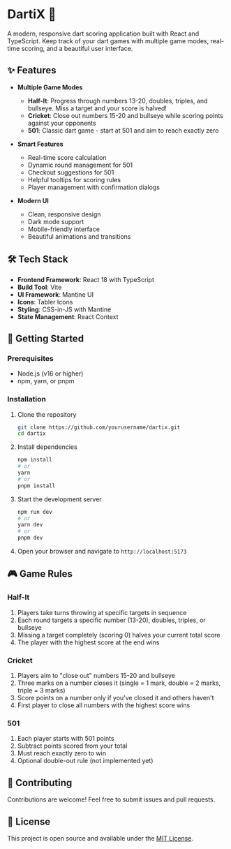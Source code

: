 # DartiX 🎯

A modern, responsive dart scoring application built with React and TypeScript. Keep track of your dart games with multiple game modes, real-time scoring, and a beautiful user interface.

## ✨ Features

- **Multiple Game Modes**

  - **Half-It**: Progress through numbers 13-20, doubles, triples, and bullseye. Miss a target and your score is halved!
  - **Cricket**: Close out numbers 15-20 and bullseye while scoring points against your opponents
  - **501**: Classic dart game - start at 501 and aim to reach exactly zero

- **Smart Features**

  - Real-time score calculation
  - Dynamic round management for 501
  - Checkout suggestions for 501
  - Helpful tooltips for scoring rules
  - Player management with confirmation dialogs

- **Modern UI**
  - Clean, responsive design
  - Dark mode support
  - Mobile-friendly interface
  - Beautiful animations and transitions

## 🛠️ Tech Stack

- **Frontend Framework**: React 18 with TypeScript
- **Build Tool**: Vite
- **UI Framework**: Mantine UI
- **Icons**: Tabler Icons
- **Styling**: CSS-in-JS with Mantine
- **State Management**: React Context

## 🚀 Getting Started

### Prerequisites

- Node.js (v16 or higher)
- npm, yarn, or pnpm

### Installation

1. Clone the repository

   ```bash
   git clone https://github.com/yourusername/dartix.git
   cd dartix
   ```

2. Install dependencies

   ```bash
   npm install
   # or
   yarn
   # or
   pnpm install
   ```

3. Start the development server

   ```bash
   npm run dev
   # or
   yarn dev
   # or
   pnpm dev
   ```

4. Open your browser and navigate to `http://localhost:5173`

## 🎮 Game Rules

### Half-It

1. Players take turns throwing at specific targets in sequence
2. Each round targets a specific number (13-20), doubles, triples, or bullseye
3. Missing a target completely (scoring 0) halves your current total score
4. The player with the highest score at the end wins

### Cricket

1. Players aim to "close out" numbers 15-20 and bullseye
2. Three marks on a number closes it (single = 1 mark, double = 2 marks, triple = 3 marks)
3. Score points on a number only if you've closed it and others haven't
4. First player to close all numbers with the highest score wins

### 501

1. Each player starts with 501 points
2. Subtract points scored from your total
3. Must reach exactly zero to win
4. Optional double-out rule (not implemented yet)

## 🤝 Contributing

Contributions are welcome! Feel free to submit issues and pull requests.

## 📝 License

This project is open source and available under the [MIT License](LICENSE).
